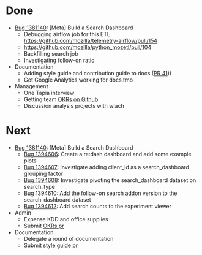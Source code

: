 # Done

* [Bug 1381140](http://bugzil.la/1381140): [Meta] Build a Search Dashboard
  * Debugging airflow job for this ETL
    https://github.com/mozilla/telemetry-airflow/pull/154
  * https://github.com/mozilla/python_mozetl/pull/104
  * Backfilling search job
  * Investigating follow-on ratio
* Documentation
  * Adding style guide and contribution guide to docs 
    ([PR 41](https://github.com/mozilla/firefox-data-docs/pull/41)))
  * Got Google Analytics working for docs.tmo
* Management
  * One Tapia interview
  * Getting team [OKRs on Github](https://github.com/mozilla/Fx-Data-Planning/pull/3)
  * Discussion analysis projects with wlach

# Next

* [Bug 1381140](http://bugzil.la/1381140): [Meta] Build a Search Dashboard
  * [Bug 1394606](http://bugzil.la/1394606): Create a re:dash dashboard and add some example plots
  * [Bug 1394607](http://bugzil.la/1394607): Investigate adding client_id as a search_dashboard grouping factor
  * [Bug 1394608](http://bugzil.la/1394608): Investigate pivoting the search_dashboard dataset on search_type
  * [Bug 1394610](http://bugzil.la/1394610): Add the follow-on search addon version to the search_dashboard dataset
  * [Bug 1394612](http://bugzil.la/1394612): Add search counts to the experiment viewer
* Admin
  * Expense KDD and office supplies
  * Submit [OKRs pr](https://github.com/mozilla/Fx-Data-Planning/pull/3)
* Documentation
  * Delegate a round of documentation
  * Submit [style guide pr](https://github.com/mozilla/firefox-data-docs/pull/41)

